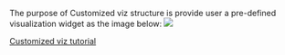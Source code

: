 The purpose of Customized viz structure is provide user a pre-defined visualization widget as the image below:
![](https://cloud.githubusercontent.com/assets/10692276/20875093/efb402d2-baf2-11e6-8186-65326acf6708.png)   

[Customized viz tutorial](http://docs.splunk.com/Documentation/Splunk/6.4.0/AdvancedDev/CustomVizTutorial)
